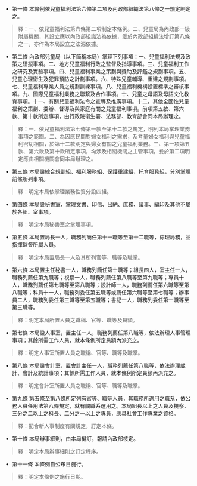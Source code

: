 * 第一條 本條例依兒童福利法第六條第二項及內政部組織法第八條之一規定制定之。

> 釋：一、依兒童福利法第六條第二項制定本條例。二、兒童局為內政部一級附屬機關，其設立應以內政部組識法為依據，爰於內政部組織法增訂第八條之一，亦作為本局設立之法源依據。

* 第二條 內政部兒童局（以下簡稱本局）掌理下列事項：一、兒童福利法規及政策之研擬事項。二、地方兒童福利行政之監督及指導事項。三、兒童福利工作之研究及實驗事項。四、兒童福利事業之策劃與獎助及評鑑之規劃事項。五、兒童心理衛生及犯罪預防之計劃事項。六、特殊兒童輔導、重建之規劃事項。七、兒童福利專業人員之規劃訓練事項。八、兒童福利機構設置標準之審核事項。九、國際兒童福利業務之聯繫及合作事項。十、兒童之母語及母語文化教育事項。十一、有關兒童福利法令之宣導及推廣事項。十二。其他全國性兒童福利之策劃、委辦、督導及與家庭有關之兒童福利事項。前項第五款、第六款、第十款所定事項，由行政院衛生署、法務部、教育部會同本局辦理之。

> 釋：一、依兒童福利法第七條第一款至第十二款之規定，明列本局掌理業務事項之範圍。二、為因應民間對婦女福利之需求，及考量婦女福利與兒童福利密切相關，於第十二款明定與婦女有關之兒童福利業務。三、第一項第五款、第六款及第十款所定事項，均涉及相關機關之主管事項，爰於第二項明定應由相關機關會同本局辦理之。

* 第三條 本局設綜合規劃組、福利服務組、保護重建組、托育服務組，分別掌理前條所列事項。

> 釋：明定本局依掌理業務性質分設四組。

* 第四條 本局設秘書室，掌理文書、印信、出納、庶務、議事、編印及其他不屬於各組、室事項。

> 釋：明定本局秘書室之掌理事項。

* 第五條 本局置局長一人，職務列簡任第十一職等至第十二職等，綜理局務，並指揮監督所屬人員。

> 釋：明定本局置局長一人及其所列官等、職等及職掌。

* 第六條 本局置主任秘書一人，職務列簡任第十職等；組長四人，室主任一人，職務列薦任第九職等；視察一人，職務列薦任第八職等至第九職等；專員十人，職務列薦任第七職等至第八職等；設計師一人，職務列薦任第六職等至第八職等；科員十一人，職務列委任第五職等或薦任第六職等至第七職等；辦事員二人，職務列委任第三職等至第五職等；書記一人，職務列委任第一職等至第三職等。

> 釋：明定本局所置人員之職稱、官等、職等及員額。

* 第七條 本局設人事室，置主任一人，職務列薦任第八職等，依法辦理人事管理事項；其餘所需工作人員，就本條例所定員額內派充之。

> 釋：明定人事室所置人員之職稱、官等、職等及職掌。

* 第八條 本局設會計室，置會計主任一人，職務列薦任第八職等，依法辦理歲計、會計及統計事項；其餘所需工作人員，就本條例所定員額內派充之。

> 釋：明定會計室所置人員之職稱、官等、職等及職掌。

* 第九條 第五條至第八條所定列有官等、職等人員，其職務所適用之職系，依公務人員任用法第八條規定，就有關職系選用之。本局組長以上之人員及視察、三分之二以上之科長、二分之一以上之專員，應具社會工作專業之資格。

> 釋：配合新人事制度有關規定，訂定本條。

* 第十條 本局辦事細則，由本局擬訂，報請內政部核定。

> 釋：明定本局辦事細則之訂定程序。

* 第十一條 本條例自公布日施行。

> 釋：明定本條例之施行日期。

